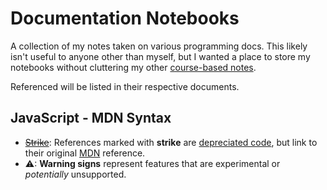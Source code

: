 # Documentation Notebooks

A collection of my notes taken on various programming docs. This likely isn't useful to anyone other than myself, but I wanted a place to store my notebooks without cluttering my other [course-based notes](https://github.com/mdawsondev/cs-notebooks).

Referenced will be listed in their respective documents.

## JavaScript - MDN Syntax
* ~~[Strike](#)~~: References marked with **strike** are [depreciated code](https://en.wikipedia.org/wiki/Deprecation), but link to their original [MDN](https://developer.mozilla.org/en-US/docs/Web/JavaScript) reference.
* ⚠: **Warning signs** represent features that are experimental or *potentially* unsupported.

